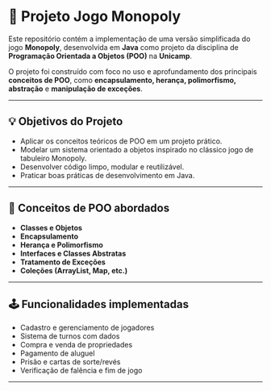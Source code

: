 # 🎲 Projeto Jogo Monopoly

Este repositório contém a implementação de uma versão simplificada do jogo **Monopoly**, desenvolvida em **Java** como projeto  da disciplina de **Programação Orientada a Objetos (POO)** na **Unicamp**.


O projeto foi construído com foco no uso e aprofundamento dos principais **conceitos de POO**, como **encapsulamento, herança, polimorfismo, abstração** e **manipulação de exceções**.

---

## 💡 Objetivos do Projeto

- Aplicar os conceitos teóricos de POO em um projeto prático.
- Modelar um sistema orientado a objetos inspirado no clássico jogo de tabuleiro Monopoly.
- Desenvolver código limpo, modular e reutilizável.
- Praticar boas práticas de desenvolvimento em Java.

---

## 🧱 Conceitos de POO abordados

- **Classes e Objetos**
- **Encapsulamento**
- **Herança e Polimorfismo**
- **Interfaces e Classes Abstratas**
- **Tratamento de Exceções**
- **Coleções (ArrayList, Map, etc.)**


---

## 🕹️ Funcionalidades implementadas

- Cadastro e gerenciamento de jogadores
- Sistema de turnos com dados
- Compra e venda de propriedades
- Pagamento de aluguel
- Prisão e cartas de sorte/revés
- Verificação de falência e fim de jogo

---




